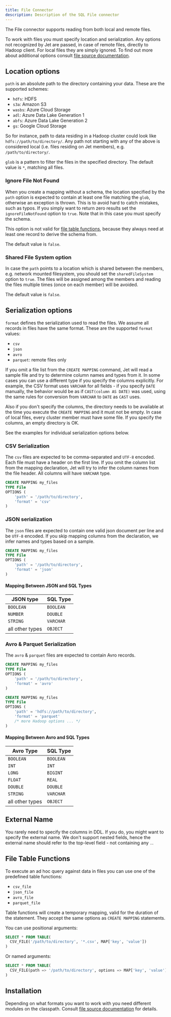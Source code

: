 ```yaml
---
title: File Connector
description: Description of the SQL File connector
---
```


The File connector supports reading from both local and remote files.

To work with files you must specify location and serialization.
Any options not recognized by Jet are passed, in case of remote files,
directly to Hadoop client. For local files they are simply ignored. To
find out more about additional options consult [file source documentation](
../api/sources-sinks#supported-storage-systems).

## Location options

`path` is an absolute path to the directory containing your data. These
are the supported schemes:

* `hdfs`: HDFS
* `s3a`: Amazon S3
* `wasbs`: Azure Cloud Storage
* `adl`: Azure Data Lake Generation 1
* `abfs`: Azure Data Lake Generation 2
* `gs`: Google Cloud Storage

So for instance, path to data residing in a Hadoop cluster could look
like `hdfs://path/to/directory/`. Any path not starting with any of the
above is considered local (i.e. files residing on Jet members), e.g.
`/path/to/directory/`.

`glob` is a pattern to filter the files in the specified directory.
The default value is `*`, matching all files.

### Ignore File Not Found

When you create a mapping without a schema, the location specified by the
`path` option is expected to contain at least one file matching the
`glob`, otherwise an exception is thrown. This is to avoid hard to catch
mistakes, such as typos. If you simply want to return zero results set
the `ignoreFileNotFound` option to `true`. Note that in this case you
must specify the schema.

This option is not valid for [file table functions](#file-table-functions),
because they always need at least one record to derive the schema from.

The default value is `false`.

### Shared File System option

In case the `path` points to a location which is shared between the
members, e.g. network mounted filesystem, you should set the
`sharedFileSystem` option to `true`. The files will be assigned among
the members and reading the files multiple times (once on each member)
will be avoided.

The default value is `false`.

## Serialization options

`format` defines the serialization used to read the files. We assume all
records in files have the same format. These are the supported `format`
values:

* `csv`
* `json`
* `avro`
* `parquet`: remote files only

If you omit a file list from the `CREATE MAPPING` command, Jet will read
a sample file and try to determine column names and types from it. In
some cases you can use a different type if you specify the columns
explicitly. For example, the CSV format uses `VARCHAR` for all fields -
if you specify `DATE` manually, the behavior would be as if `CAST(column
AS DATE)` was used, using the same rules for conversion from `VARCHAR`
to `DATE` as `CAST` uses.

Also if you don't specify the columns, the directory needs to be
available at the time you execute the `CREATE MAPPING` and it must not
be empty. In case of local files, every cluster member must have some
file. If you specify the columns, an empty directory is OK.

See the examples for individual serialization options below.

### CSV Serialization

The `csv` files are expected to be comma-separated and `UTF-8` encoded.
Each file must have a header on the first line. If you omit the column
list from the mapping declaration, Jet will try to infer the column
names from the file header. All columns will have `VARCHAR` type.

```sql
CREATE MAPPING my_files
TYPE File
OPTIONS (
    'path' = '/path/to/directory',
    'format' = 'csv'
)
```

### JSON serialization

The `json` files are expected to contain one valid json document per
line and be `UTF-8` encoded. If you skip mapping columns from the
declaration, we infer names and types based on a sample.

```sql
CREATE MAPPING my_files
TYPE File
OPTIONS (
    'path' = '/path/to/directory',
    'format' = 'json'
)
```

#### Mapping Between JSON and SQL Types

| JSON type | SQL Type  |
| - | - |
| `BOOLEAN` | `BOOLEAN` |
| `NUMBER` | `DOUBLE` |
| `STRING` | `VARCHAR` |
| all other types | `OBJECT` |

### Avro & Parquet Serialization

The `avro` & `parquet` files are expected to contain Avro records.

```sql
CREATE MAPPING my_files
TYPE File
OPTIONS (
    'path' = '/path/to/directory',
    'format' = 'avro'
)
```

```sql
CREATE MAPPING my_files
TYPE File
OPTIONS (
    'path' = 'hdfs://path/to/directory',
    'format' = 'parquet'
    /* more Hadoop options ... */
)
```

#### Mapping Between Avro and SQL Types

| Avro Type | SQL Type |
| - | - |
| `BOOLEAN` | `BOOLEAN` |
| `INT` | `INT` |
| `LONG` | `BIGINT` |
| `FLOAT` | `REAL` |
| `DOUBLE` | `DOUBLE` |
| `STRING` | `VARCHAR` |
| all other types | `OBJECT` |

## External Name

You rarely need to specify the columns in DDL. If you do, you might want
to specify the external name. We don't support nested fields, hence the
external name should refer to the top-level field - not containing any
`.`.

## File Table Functions

To execute an ad hoc query against data in files you can use one of the
predefined table functions:

* `csv_file`
* `json_file`
* `avro_file`
* `parquet_file`

Table functions will create a temporary mapping, valid for the duration
of the statement. They accept the same options as `CREATE MAPPING`
statements.

You can use positional arguments:

```sql
SELECT * FROM TABLE(
  CSV_FILE('/path/to/directory', '*.csv', MAP['key', 'value'])
)
```

Or named arguments:

```sql
SELECT * FROM TABLE(
  CSV_FILE(path => '/path/to/directory', options => MAP['key', 'value'])
)
```

## Installation

Depending on what formats you want to work with you need different
modules on the classpath. Consult [file source documentation](
../api/sources-sinks#the-format) for details.
